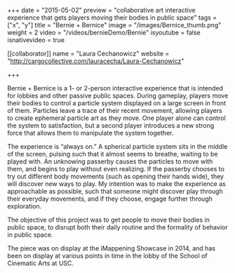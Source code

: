 +++
date = "2015-05-02"
preview = "collaborative art interactive experience that gets players moving their bodies in public space"
tags = ["x", "y"]
title = "Bernie + Bernice"
image = "/images/Bernice_thumb.png"	
weight = 2
video = "/videos/bernieDemo/Bernie"
isyoutube = false
isnativevideo = true

[[collaborator]]
name = "Laura Cechanowicz"
website = "http://cargocollective.com/lauracecha/Laura-Cechanowicz"

+++

Bernie + Bernice is a 1- or 2-person interactive experience that is intended for lobbies and other passive public spaces. During gameplay, players move their bodies to control a particle system displayed on a large screen in front of them. Particles leave a trace of their recent movement, allowing players to create ephemeral particle art as they move. One player alone can control the system to satisfaction, but a second player introduces a new strong force that allows them to manipulate the system together.

The experience is “always on.” A spherical particle system sits in the middle of the screen, pulsing such that it almost seems to breathe, waiting to be played with. An unknowing passerby causes the particles to move with them, and begins to play without even realizing. If the passerby chooses to try out different body movements (such as opening their hands wide), they will discover new ways to play. My intention was to make the experience as approachable as possible, such that someone might discover play through their everyday movements, and if they choose, engage further through exploration.

The objective of this project was to get people to move their bodies in public space, to disrupt both their daily routine and the formality of behavior in public space. 

The piece was on display at the iMappening Showcase in 2014, and has been on display at various points in time in the lobby of the School of Cinematic Arts at USC.
